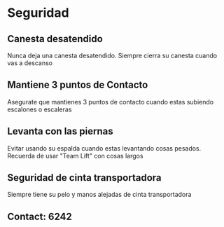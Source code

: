 # Seguridad

## Canesta desatendido
Nunca deja una canesta desatendido. Siempre cierra su canesta cuando vas a descanso

## Mantiene 3 puntos de Contacto
Asegurate que mantienes 3 puntos de contacto cuando estas subiendo escalones o escaleras

## Levanta con las piernas
Evitar usando su espalda cuando estas levantando cosas pesados. Recuerda de usar "Team Lift" con cosas largos

## Seguridad de cinta transportadora
Siempre tiene su pelo y manos alejadas de cinta transportadora

## Contact: 6242
